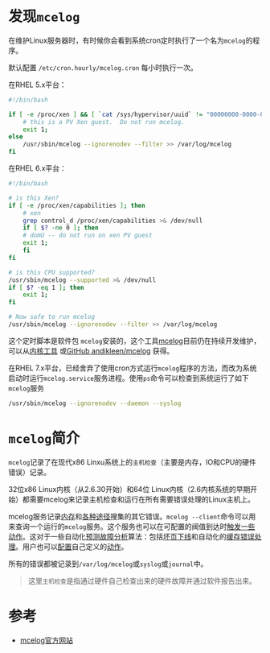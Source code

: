 # 发现`mcelog`

在维护Linux服务器时，有时候你会看到系统cron定时执行了一个名为`mcelog`的程序。

默认配置 `/etc/cron.hourly/mcelog.cron` 每小时执行一次。

在RHEL 5.x平台：

```bash
#!/bin/bash

if [ -e /proc/xen ] && [ `cat /sys/hypervisor/uuid` != "00000000-0000-0000-0000-000000000000" ]; then
	# this is a PV Xen guest.  Do not run mcelog.
	exit 1;
else
	/usr/sbin/mcelog --ignorenodev --filter >> /var/log/mcelog
fi
```

在RHEL 6.x平台：

```bash
#!/bin/bash

# is this Xen?
if [ -e /proc/xen/capabilities ]; then
	# xen
	grep control_d /proc/xen/capabilities >& /dev/null
	if [ $? -ne 0 ]; then
	# domU -- do not run on xen PV guest
	exit 1;
	fi
fi

# is this CPU supported?
/usr/sbin/mcelog --supported >& /dev/null
if [ $? -eq 1 ]; then
	exit 1;
fi

# Now safe to run mcelog
/usr/sbin/mcelog --ignorenodev --filter >> /var/log/mcelog
```

这个定时脚本是软件包 `mcelog`安装的，这个工具[mcelog](http://www.mcelog.org/)目前仍在持续开发维护，可以从[内核工具](http://git.kernel.org/cgit/utils/cpu/mce/mcelog.git) 或[GitHub andikleen/mcelog](https://github.com/andikleen/mcelog) 获得。

在RHEL 7.x平台，已经舍弃了使用cron方式运行`mcelog`程序的方法，而改为系统启动时运行`mcelog.service`服务进程。使用`ps`命令可以检查到系统运行了如下`mcelog`服务

```bash
/usr/sbin/mcelog --ignorenodev --daemon --syslog
```

# `mcelog`简介

`mcelog`记录了在现代x86 Linxu系统上的`主机检查`（主要是内存，IO和CPU的硬件错误）记录。

32位x86 Linux内核（从2.6.30开始）和64位 Linux内核（2.6内核系统的早期开始）都需要mcelog来记录主机检查和运行在所有需要错误处理的Linux主机上。

mcelog服务记录[内存](http://www.mcelog.org/memory.html)和[各种途径](http://www.mcelog.org/error-flow.png)搜集的其它错误。`mcelog --client`命令可以用来查询一个运行的`mcelog`服务。这个服务也可以在可配置的阀值到达时[触发一些动作](http://www.mcelog.org/triggers.html)。这对于一些自动化[预测故障分析](http://www.mcelog.org/glossary.html#pfa)算法：包括[坏页下线](http://www.mcelog.org/badpageofflining.html)和自动化的[缓存错误处理](http://www.mcelog.org/cache.html)。用户也可以[配置](http://www.mcelog.org/config.html)自己定义的[动作](http://www.mcelog.org/triggers.html)。

所有的错误都被记录到`/var/log/mcelog`或`syslog`或`journal`中。

> 这里`主机检查`是指通过硬件自己检查出来的硬件故障并通过软件报告出来。

# 参考

* [mcelog官方网站](http://www.mcelog.org)
